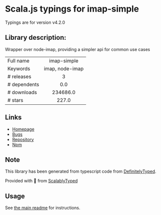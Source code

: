 
# Scala.js typings for imap-simple

Typings are for version v4.2.0

## Library description:
Wrapper over node-imap, providing a simpler api for common use cases

|                    |                 |
| ------------------ | :-------------: |
| Full name          | imap-simple |
| Keywords           | imap, node-imap |
| # releases         | 3 |
| # dependents       | 0.0 |
| # downloads        | 234686.0 |
| # stars            | 227.0 |

## Links
- [Homepage](https://github.com/chadxz/imap-simple#readme)
- [Bugs](https://github.com/chadxz/imap-simple/issues)
- [Repository](https://github.com/chadxz/imap-simple)
- [Npm](https://www.npmjs.com/package/imap-simple)
    


## Note
This library has been generated from typescript code from [DefinitelyTyped](https://definitelytyped.org).

Provided with :purple_heart: from [ScalablyTyped](https://github.com/oyvindberg/ScalablyTyped)

## Usage
See [the main readme](../../readme.md) for instructions.


